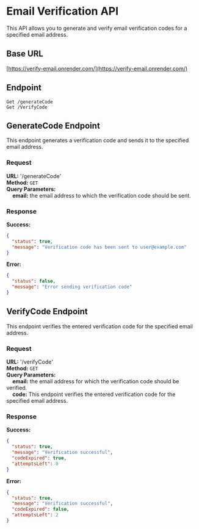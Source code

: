 # Email Verification API

This API allows you to generate and verify email verification codes for a specified email address.

## Base URL

[https://verify-email.onrender.com/](https://verify-email.onrender.com/)

## Endpoint
`Get /generateCode`\
`Get /VerifyCode`

## GenerateCode Endpoint
This endpoint generates a verification code and sends it to the specified email address.

### Request

**URL:** '/generateCode'\
**Method:** `GET`\
**Query Parameters:** \
&nbsp;&nbsp;&nbsp;&nbsp;**email:** the email address to which the verification code should be sent.

### Response
**Success:**
```json
{
  "status": true,
  "message": "Verification code has been sent to user@example.com"
}
```

**Error:**
```json
{
  "status": false,
  "message": "Error sending verification code"
}

```

## VerifyCode Endpoint
This endpoint verifies the entered verification code for the specified email address.

### Request

**URL:** '/verifyCode'\
**Method:** `GET`\
**Query Parameters:** \
&nbsp;&nbsp;&nbsp;&nbsp;**email:**  the email address for which the verification code should be verified.\
&nbsp;&nbsp;&nbsp;&nbsp;**code:** This endpoint verifies the entered verification code for the specified email address.


### Response
**Success:**
```json
{
  "status": true,
  "message": "Verification successful",
  "codeExpired": true,
  "attemptsLeft": 0
}

```

**Error:**
```json
{
  "status": true,
  "message": "Verification successful",
  "codeExpired": false,
  "attemptsLeft": 2
}
```
